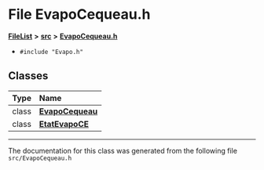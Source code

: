 

# File EvapoCequeau.h



[**FileList**](files.md) **>** [**src**](dir_68267d1309a1af8e8297ef4c3efbcdba.md) **>** [**EvapoCequeau.h**](EvapoCequeau_8h.md)





* `#include "Evapo.h"`















## Classes

| Type | Name |
| ---: | :--- |
| class | [**EvapoCequeau**](classEvapoCequeau.md) <br> |
| class | [**EtatEvapoCE**](classEvapoCequeau_1_1EtatEvapoCE.md) <br> |



















































------------------------------
The documentation for this class was generated from the following file `src/EvapoCequeau.h`

